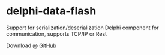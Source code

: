 # delphi-data-flash

Support for serialization/deserialization
Delphi component for communication, supports TCP/IP or Rest 


Download @ [GitHub](https://github.com/rafaelpassarela/delphi-data-flash)